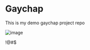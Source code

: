 # Gaychap
This is my demo gaychap project repo


![image](https://user-images.githubusercontent.com/98662442/157695165-5459fa38-d6a2-4653-a8e1-678eb35d6f3a.png)


!@#$
